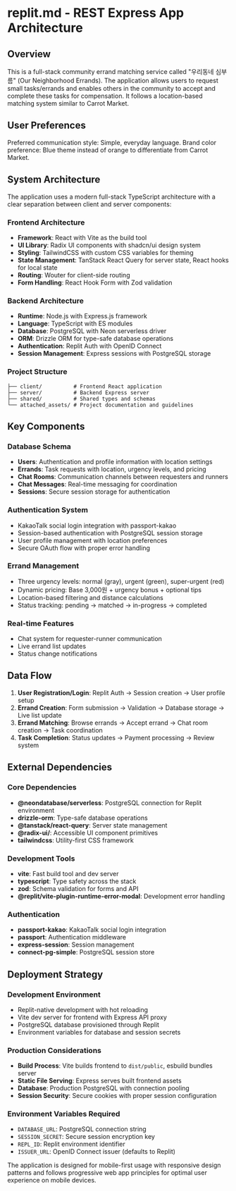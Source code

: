 # replit.md - REST Express App Architecture

## Overview

This is a full-stack community errand matching service called "우리동네 심부름" (Our Neighborhood Errands). The application allows users to request small tasks/errands and enables others in the community to accept and complete these tasks for compensation. It follows a location-based matching system similar to Carrot Market.

## User Preferences

Preferred communication style: Simple, everyday language.
Brand color preference: Blue theme instead of orange to differentiate from Carrot Market.

## System Architecture

The application uses a modern full-stack TypeScript architecture with a clear separation between client and server components:

### Frontend Architecture
- **Framework**: React with Vite as the build tool
- **UI Library**: Radix UI components with shadcn/ui design system
- **Styling**: TailwindCSS with custom CSS variables for theming
- **State Management**: TanStack React Query for server state, React hooks for local state
- **Routing**: Wouter for client-side routing
- **Form Handling**: React Hook Form with Zod validation

### Backend Architecture
- **Runtime**: Node.js with Express.js framework
- **Language**: TypeScript with ES modules
- **Database**: PostgreSQL with Neon serverless driver
- **ORM**: Drizzle ORM for type-safe database operations
- **Authentication**: Replit Auth with OpenID Connect
- **Session Management**: Express sessions with PostgreSQL storage

### Project Structure
```
├── client/          # Frontend React application
├── server/          # Backend Express server
├── shared/          # Shared types and schemas
└── attached_assets/ # Project documentation and guidelines
```

## Key Components

### Database Schema
- **Users**: Authentication and profile information with location settings
- **Errands**: Task requests with location, urgency levels, and pricing
- **Chat Rooms**: Communication channels between requesters and runners
- **Chat Messages**: Real-time messaging for coordination
- **Sessions**: Secure session storage for authentication

### Authentication System
- KakaoTalk social login integration with passport-kakao
- Session-based authentication with PostgreSQL session storage  
- User profile management with location preferences
- Secure OAuth flow with proper error handling

### Errand Management
- Three urgency levels: normal (gray), urgent (green), super-urgent (red)
- Dynamic pricing: Base 3,000원 + urgency bonus + optional tips
- Location-based filtering and distance calculations
- Status tracking: pending → matched → in-progress → completed

### Real-time Features
- Chat system for requester-runner communication
- Live errand list updates
- Status change notifications

## Data Flow

1. **User Registration/Login**: Replit Auth → Session creation → User profile setup
2. **Errand Creation**: Form submission → Validation → Database storage → Live list update
3. **Errand Matching**: Browse errands → Accept errand → Chat room creation → Task coordination
4. **Task Completion**: Status updates → Payment processing → Review system

## External Dependencies

### Core Dependencies
- **@neondatabase/serverless**: PostgreSQL connection for Replit environment
- **drizzle-orm**: Type-safe database operations
- **@tanstack/react-query**: Server state management
- **@radix-ui/**: Accessible UI component primitives
- **tailwindcss**: Utility-first CSS framework

### Development Tools
- **vite**: Fast build tool and dev server
- **typescript**: Type safety across the stack
- **zod**: Schema validation for forms and API
- **@replit/vite-plugin-runtime-error-modal**: Development error handling

### Authentication
- **passport-kakao**: KakaoTalk social login integration
- **passport**: Authentication middleware
- **express-session**: Session management
- **connect-pg-simple**: PostgreSQL session store

## Deployment Strategy

### Development Environment
- Replit-native development with hot reloading
- Vite dev server for frontend with Express API proxy
- PostgreSQL database provisioned through Replit
- Environment variables for database and session secrets

### Production Considerations
- **Build Process**: Vite builds frontend to `dist/public`, esbuild bundles server
- **Static File Serving**: Express serves built frontend assets
- **Database**: Production PostgreSQL with connection pooling
- **Session Security**: Secure cookies with proper session configuration

### Environment Variables Required
- `DATABASE_URL`: PostgreSQL connection string
- `SESSION_SECRET`: Secure session encryption key
- `REPL_ID`: Replit environment identifier
- `ISSUER_URL`: OpenID Connect issuer (defaults to Replit)

The application is designed for mobile-first usage with responsive design patterns and follows progressive web app principles for optimal user experience on mobile devices.